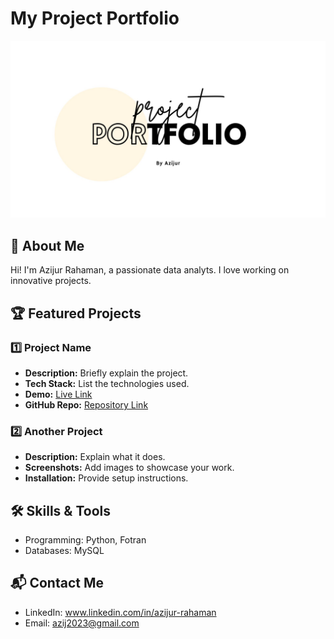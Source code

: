 # My Project Portfolio
![Portfolio Banner](https://github.com/azij2023/Project-Portfolio/blob/main/Creative%20and%20Minimal%20Portfolio%20Presentation.jpg)
## 👋 About Me
Hi! I'm Azijur Rahaman, a passionate data analyts. I love working on innovative projects.

## 🏆 Featured Projects
### 1️⃣ Project Name
- **Description:** Briefly explain the project.
- **Tech Stack:** List the technologies used.
- **Demo:** [Live Link](https://yourproject.com)
- **GitHub Repo:** [Repository Link](https://github.com/yourusername/project)

### 2️⃣ Another Project
- **Description:** Explain what it does.
- **Screenshots:** Add images to showcase your work.
- **Installation:** Provide setup instructions.

## 🛠️ Skills & Tools
- Programming: Python, Fotran
- Databases: MySQL
  
## 📬 Contact Me
- LinkedIn: www.linkedin.com/in/azijur-rahaman
- Email: azij2023@gmail.com
